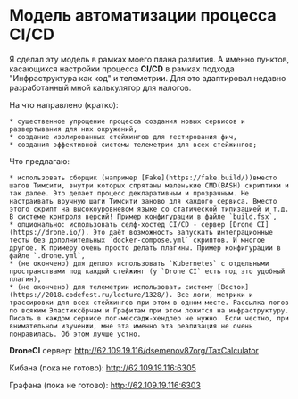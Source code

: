 # Модель автоматизации процесса **CI/CD**

Я сделал эту модель в рамках моего плана развития. А именно пунктов, касающихся настройки процесса **CI/CD** в рамках подхода "Инфраструктура как код" и телеметрии. Для это адаптировал недавно разработанный мной калькулятор для налогов.

На что направлено (кратко):

    * существенное упрощение процесса создания новых сервисов и развертывания для них окружений,
    * создание изолированных стейжингов для тестирования фич,
    * создания эффективной системы телеметрии для всех стейжингов;

Что предлагаю:

    * использовать сборщик (например [Fake](https://fake.build/))вместо шагов Тимсити, внутри которых спрятаны маленькие CMD(BASH) скриптики и так далее. Это делает процесс декларативным и прозрачным. Не настраивать вручную шаги Тимсити заново для каждого сервиса. Вместо этого скрипт на высокоуровневом языке со статической типизацией и т.д. В системе контроля версий! Пример конфигурации в файле `build.fsx`,
    * опционально: использовать селф-хостед CI/CD - сервер [Drone CI](https://drone.io/). Это даёт возможность запускать интеграционные тесты без дополнительных `docker-compose.yml` скриптов. И многое другое. К примеру очень просто делать плагины. Пример конфигурации в файле `.drone.yml`,
    * (не окончено) для деплоя использовать `Kubernetes` с отдельными пространствами под каждый стейжинг (у `Drone CI` есть под это удобный плагин),
    * (не окончено) для телеметрии использовать систему [Восток](https://2018.codefest.ru/lecture/1328/). Все логи, метрики и трассировки для всех стейжингов при этом в одном месте. Рассылка логов по всяким Эластиксёрчам и Графитам при этом ложится на инфраструктуру. Писать в каждом сервисе лог-мессадж-хендлер не нужно. Если честно, при внимательном изучении, мне эта именно эта реализация не очень понравилась. Об этом лучше устно.

**DroneCI** сервер: http://62.109.19.116/dsemenov87org/TaxCalculator

Кибана (пока не готово): http://62.109.19.116:6305

Графана (пока не готово): http://62.109.19.116:6303